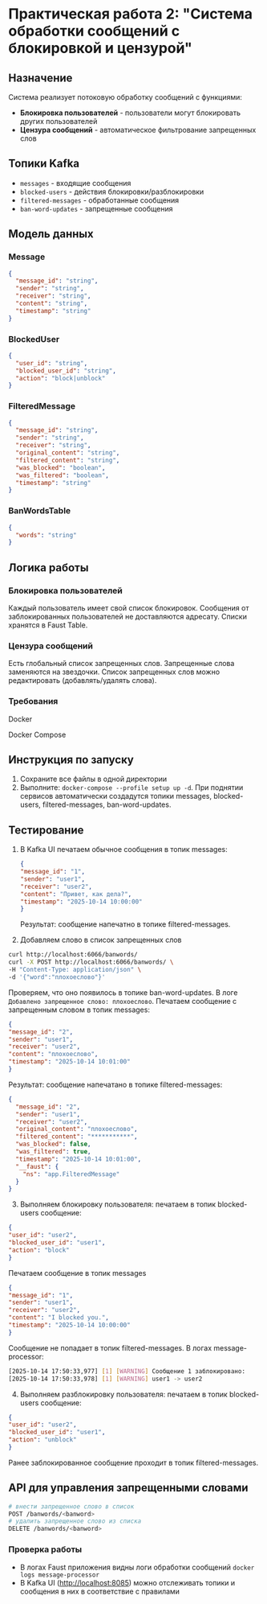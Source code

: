 # Практическая работа 2: "Система обработки сообщений с блокировкой и цензурой"

## Назначение

Система реализует потоковую обработку сообщений с функциями:

- **Блокировка пользователей** - пользователи могут блокировать других пользователей
- **Цензура сообщений** - автоматическое фильтрование запрещенных слов

## Топики Kafka

- `messages` - входящие сообщения
- `blocked-users` - действия блокировки/разблокировки
- `filtered-messages` - обработанные сообщения
- `ban-word-updates` - запрещенные сообщения

## Модель данных

### Message

```json
{
  "message_id": "string",
  "sender": "string",
  "receiver": "string",
  "content": "string",
  "timestamp": "string"
}
```

### BlockedUser

```json
{
  "user_id": "string",
  "blocked_user_id": "string",
  "action": "block|unblock"
}
```

### FilteredMessage

```json
{
  "message_id": "string",
  "sender": "string",
  "receiver": "string",
  "original_content": "string",
  "filtered_content": "string",
  "was_blocked": "boolean",
  "was_filtered": "boolean",
  "timestamp": "string"
}
```

### BanWordsTable

```json
{
  "words": "string"
}
```

## Логика работы

### Блокировка пользователей

Каждый пользователь имеет свой список блокировок.
Сообщения от заблокированных пользователей не доставляются адресату.
Списки хранятся в Faust Table.

### Цензура сообщений

Есть глобальный список запрещенных слов.
Запрещенные слова заменяются на звездочки.
Список запрещенных слов можно редактировать (добавлять/удалять слова).

### Требования

Docker

Docker Compose

## Инструкция по запуску

1. Сохраните все файлы в одной директории
2. Выполните: `docker-compose --profile setup up -d`. При поднятии сервисов автоматически создадутся топики messages, blocked-users, filtered-messages, ban-word-updates.

## Тестирование

1. В Kafka UI печатаем обычное сообщения в топик messages:

    ```json
    {
    "message_id": "1",
    "sender": "user1",
    "receiver": "user2",
    "content": "Привет, как дела?",
    "timestamp": "2025-10-14 10:00:00"
    }
    ```

    Результат: сообщение напечатно в топике filtered-messages.

2. Добавляем слово в список запрещенных слов

  ```bash
  curl http://localhost:6066/banwords/
  curl -X POST http://localhost:6066/banwords/ \
  -H "Content-Type: application/json" \
  -d '{"word":"плохоеслово"}'
  ```

  Проверяем, что оно появилось в топике ban-word-updates. В логе `Добавлено запрещенное слово: плохоеслово`.
  Печатаем сообщение с запрещенным словом в топик messages:

  ```json
  {
  "message_id": "2",
  "sender": "user1",
  "receiver": "user2",
  "content": "плохоеслово",
  "timestamp": "2025-10-14 10:01:00"
  }
  ```

  Результат: сообщение напечатано в топике filtered-messages:

  ```json
  {
    "message_id": "2",
    "sender": "user1",
    "receiver": "user2",
    "original_content": "плохоеслово",
    "filtered_content": "***********",
    "was_blocked": false,
    "was_filtered": true,
    "timestamp": "2025-10-14 10:01:00",
    "__faust": {
      "ns": "app.FilteredMessage"
    }
  }
  ```

3. Выполняем блокировку пользователя: печатаем в топик blocked-users сообщение:

  ```json
  {
  "user_id": "user2",
  "blocked_user_id": "user1",
  "action": "block"
  }
  ```

  Печатаем сообщение в топик messages

  ```json
  {
  "message_id": "1",
  "sender": "user1",
  "receiver": "user2",
  "content": "I blocked you.",
  "timestamp": "2025-10-14 10:00:00"
  }
  ```

  Сообщение не попадает в топик filtered-messages. В логах message-processor:

  ```bash
  [2025-10-14 17:50:33,977] [1] [WARNING] Сообщение 1 заблокировано:
  [2025-10-14 17:50:33,978] [1] [WARNING] user1 -> user2
  ```

4. Выполняем разблокировку пользователя: печатаем в топик blocked-users сообщение:

  ```json
  {
  "user_id": "user2",
  "blocked_user_id": "user1",
  "action": "unblock"
  }
  ```

  Ранее заблокированное сообщение проходит в топик filtered-messages.


## API для управления запрещенными словами

```bash
# внести запрещенное слово в список
POST /banwords/<banword>
# удалить запрещенное слово из списка
DELETE /banwords/<banword>
```

### Проверка работы

- В логах Faust приложения видны логи обработки сообщений `docker logs message-processor`
- В Kafka UI (<http://localhost:8085>) можно отслеживать топики и сообщения в них в соответствие с правилами
